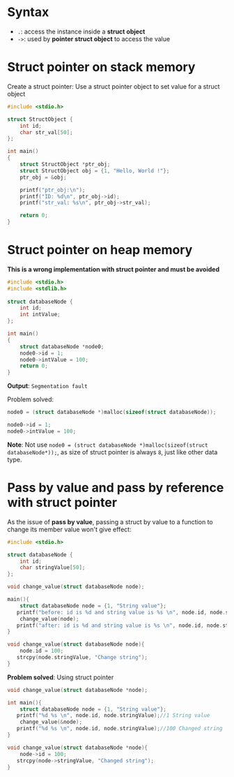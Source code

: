 # Syntax

* ``.``: access the instance inside a **struct object**
* ``->``: used by **pointer struct object** to access the value

# Struct pointer on stack memory

Create a struct pointer: Use a struct pointer object to set value for a struct object

```c
#include <stdio.h>

struct StructObject {
	int id;
	char str_val[50];
};

int main()
{
    struct StructObject *ptr_obj;
    struct StructObject obj = {1, "Hello, World !"};
    ptr_obj = &obj;

    printf("ptr_obj:\n");
    printf("ID: %d\n", ptr_obj->id);
    printf("str_val: %s\n", ptr_obj->str_val);

    return 0;
}
```

# Struct pointer on heap memory

**This is a wrong implementation with struct pointer and must be avoided**

```c
#include <stdio.h> 
#include <stdlib.h>
  
struct databaseNode { 
    int id;
    int intValue;
}; 

int main() 
{ 
    struct databaseNode *node0;
    node0->id = 1;
    node0->intValue = 100;
    return 0; 
} 
```
**Output**: ``Segmentation fault``

Problem solved:

```c
node0 = (struct databaseNode *)malloc(sizeof(struct databaseNode));

node0->id = 1;
node0->intValue = 100;
```

**Note**: Not use ``node0 = (struct databaseNode *)malloc(sizeof(struct databaseNode*));``, as size of struct pointer is always ``8``, just like other data type.

# Pass by value and pass by reference with struct pointer

As the issue of **pass by value**, passing a struct by value to a function to change its member value won't give effect:

```c
#include <stdio.h>

struct databaseNode {
	int id;
	char stringValue[50];
};

void change_value(struct databaseNode node);

main(){
	struct databaseNode node = {1, "String value"};
   printf("before: id is %d and string value is %s \n", node.id, node.stringValue);//before: id is 1 and string value is String value
	change_value(node);
   printf("after: id is %d and string value is %s \n", node.id, node.stringValue);//after: id is 1 and string value is String value 
}

void change_value(struct databaseNode node){
	node.id = 100;
   strcpy(node.stringValue, "Change string");
}
```
**Problem solved**: Using struct pointer

```c
void change_value(struct databaseNode *node);

int main(){
	struct databaseNode node = {1, "String value"};
   printf("%d %s \n", node.id, node.stringValue);//1 String value
	change_value(&node);
   printf("%d %s \n", node.id, node.stringValue);//100 Changed string
}

void change_value(struct databaseNode *node){
	node->id = 100;
   strcpy(node->stringValue, "Changed string");
}
```
